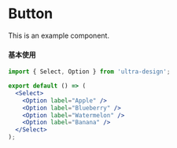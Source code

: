 # Button

This is an example component.

#### 基本使用

```jsx
import { Select, Option } from 'ultra-design';

export default () => (
  <Select>
    <Option label="Apple" />
    <Option label="Blueberry" />
    <Option label="Watermelon" />
    <Option label="Banana" />
  </Select>
);
```
